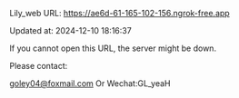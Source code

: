 Lily_web URL: https://ae6d-61-165-102-156.ngrok-free.app

Updated at: 2024-12-10 18:16:37

If you cannot open this URL, the server might be down.

Please contact: 

goley04@foxmail.com Or Wechat:GL_yeaH
